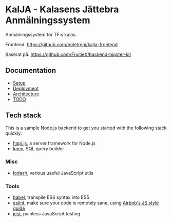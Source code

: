 # KalJA - Kalasens Jättebra Anmälningssystem

Anmälningssystem för TF:s kalas.

Frontend: https://github.com/noletreni/kalja-frontend

Baserat på: https://github.com/FruitieX/backend-hipster-kit

## Documentation

- [Setup](/docs/SETUP.md)
- [Deployment](/docs/DEPLOYMENT.md)
- [Architecture](/docs/ARCHITECTURE.md)
- [TODO](/docs/TODO.md)

## Tech stack

This is a sample Node.js backend to get you started with the following stack quickly:

* [hapi.js](https://hapijs.com/), a server framework for Node.js
* [knex](http://knexjs.org/), SQL query builder

### Misc

* [lodash](https://lodash.com/), various useful JavaScript utils

### Tools

* [babel](https://babeljs.io/), transpile ES6 syntax into ES5
* [eslint](http://eslint.org/), make sure your code is remotely sane, using [Airbnb's JS style guide](https://github.com/airbnb/javascript)
* [jest](https://facebook.github.io/jest/), painless JavaScript testing
